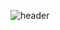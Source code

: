 ![header](https://capsule-render.vercel.app/api?type=waving&color=gradient&height=300&section=header&text=Hi%20%20see%20you%20%F0%9F%A4%97)
